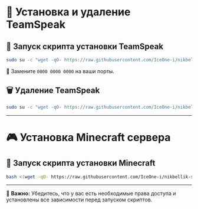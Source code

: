 # 📌 Установка и удаление TeamSpeak

## 🚀 Запуск скрипта установки TeamSpeak

```bash
sudo su -c "wget -qO- https://raw.githubusercontent.com/IceOne-i/nikbellik-scripts/refs/heads/main/install_teamspeak.sh | bash -s -- 0000 0000 0000"
```

🔹 Замените `0000 0000 0000` на ваши порты.

## 🗑️ Удаление TeamSpeak

```bash
sudo su -c "wget -qO- https://raw.githubusercontent.com/IceOne-i/nikbellik-scripts/refs/heads/main/install_teamspeak.sh | bash -s remove"
```

---

# 🎮 Установка Minecraft сервера

## 🚀 Запуск скрипта установки Minecraft

```bash
bash <(wget -qO- https://raw.githubusercontent.com/IceOne-i/nikbellik-scripts/refs/heads/main/install_minecraft.sh)
```

---

📢 **Важно:** Убедитесь, что у вас есть необходимые права доступа и установлены все зависимости перед запуском скриптов.
